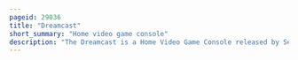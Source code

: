 ```yaml
---
pageid: 29036
title: "Dreamcast"
short_summary: "Home video game console"
description: "The Dreamcast is a Home Video Game Console released by Sega on November 27, 1998, in Japan ; September 9, 1999, in North America ; and October 14, 1999, in Europe. It was the first Sixth-Generation Video Game Console, preceding Sony's Playstation 2, Nintendo's Gamecube, and Microsoft's Xbox. The Dreamcast was Sega's final Console ; its 2001 Discontinuation ended the Company's eighteen Years in the Console Market."
---
```

